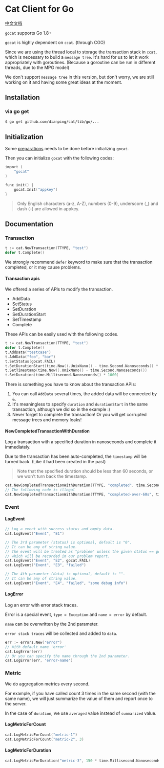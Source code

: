 # Cat Client for Go

[中文文档](./README.zh-CN.md)

`gocat` supports Go 1.8+

`gocat` is highly dependent on `ccat`. (through CGO)

Since we are using the thread local to storage the transaction stack in `ccat`, which is necessary to build a `message tree`. It's hard for us to let it work appropriately with goroutines. (Because a goroutine can be run in different threads, due to the MPG model)

We don't support `message tree` in this version, but don't worry, we are still working on it and having some great ideas at the moment.

## Installation

### via go get

```bash
$ go get github.com/dianping/cat/lib/go/...
```

## Initialization

Some [preparations](../_/preparations.md) needs to be done before initializing `gocat`.

Then you can initialize `gocat` with the following codes:

```c
import (
    "gocat"
)

func init() {
    gocat.Init("appkey")
}
```

> Only English characters (a-z, A-Z), numbers (0-9), underscore (\_) and dash (-) are allowed in appkey.

## Documentation

### Transaction

```go
t := cat.NewTransaction(TTYPE, "test")
defer t.Complete()
```

We strongly recommend `defer` keyword to make sure that the transaction completed, or it may cause problems.

#### Transaction apis

We offered a series of APIs to modify the transaction.

* AddData
* SetStatus
* SetDuration
* SetDurationStart
* SetTimestamp
* Complete

These APIs can be easily used with the following codes.

```go
t := cat.NewTransaction(TTYPE, "test")
defer t.Complete()
t.AddData("testcase")
t.AddData("foo", "bar")
t.SetStatus(gocat.FAIL)
t.SetDurationStart(time.Now().UnixNano() - time.Second.Nanoseconds() * 5)
t.SetTimestamp(time.Now().UnixNano() - time.Second.Nanoseconds())
t.SetDuration(time.Millisecond.Nanoseconds() * 1000)
```

There is something you have to know about the transaction APIs:

1. You can call `AddData` several times, the added data will be connected by `&`.
2. It's meaningless to specify `duration` and `durationStart` in the same transaction, although we did so in the example :)
3. Never forget to complete the transaction! Or you will get corrupted message trees and memory leaks!

#### NewCompletedTransactionWithDuration

Log a transaction with a specified duration in nanoseconds and complete it immediately.

Due to the transaction has been auto-completed, the `timestamp` will be turned back. (Like it had been created in the past)

> Note that the specified duration should be less than 60 seconds, or we won't turn back the timestamp.

```go
cat.NewCompletedTransactionWithDuration(TTYPE, "completed", time.Second.Nanoseconds() * 24)
// The following code is illegal
cat.NewCompletedTransactionWithDuration(TTYPE, "completed-over-60s", time.Second.Nanoseconds() * 65)
```


### Event

#### LogEvent
```go
// Log a event with success status and empty data.
cat.LogEvent("Event", "E1")

// The 3rd parameter (status) is optional, default is "0".
// It can be any of string value.
// The event will be treated as "problem" unless the given status == gocat.SUCCESS ("0")
// which will be recorded in our problem report.
cat.LogEvent("Event", "E2", gocat.FAIL)
cat.LogEvent("Event", "E3", "failed")

// The 4th parameter (data) is optional, default is "".
// It can be any of string value.
cat.LogEvent("Event", "E4", "failed", "some debug info")
```

#### LogError

Log an error with error stack traces.

Error is a special event, `type = Exception` and `name = error` by default.

`name` can be overwritten by the 2nd parameter.

`error stack traces` will be collected and added to `data`.

```go
err := errors.New("error")
// With default name 'error'
cat.LogError(err)
// Or you can specify the name through the 2nd parameter.
cat.LogError(err, 'error-name')
```

### Metric

We do aggregation metrics every second.

For example, if you have called count 3 times in the same second (with the same name), we will just summarize the value of them and report once to the server.

In the case of `duration`, we use `averaged` value instead of `summarized` value.

#### LogMetricForCount

```go
cat.LogMetricForCount("metric-1")
cat.LogMetricForCount("metric-2", 3)
```

#### LogMetricForDuration
```go
cat.LogMetricForDuration("metric-3", 150 * time.Millisecond.Nanoseconds())
```
